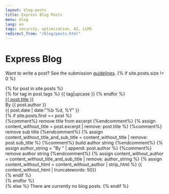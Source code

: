 ```yaml
---
layout: blog-posts
title: Express Blog Posts
menu: blog
lang: en
tags: security, optimization, AI, LLMS
redirect_from: "/blog/posts.html"
---
```

  
# Express Blog

Want to write a post? See the submission [guidelines](/en/blog/write-post.html).
{% if site.posts.size !=  0 %}
<div class="blog-posts">
{% for post in site.posts %}
  <div class="blog-post {% if site.posts.first == post %} active{% endif %}">
      <div class="blog-tags">
        {% for tag in post.tags %}
          <span class="blog-tag">{{ tag|upcase }}</span>
        {% endfor %}
      </div>
      <div class="blog-title">
        <a href="{{ post.url }}"> {{ post.title }}</a>
      </div>
      <div class="blog-details">
        <div>By {{ post.author }}</div>
        <div>{{ post.date | date:"%b %d, %Y" }}</div> 
      </div>   
      {% if site.posts.first == post %}
      <div class="blog-excerpt">
    {%comment%} remove title from excerpt {%endcomment%}
       {% assign content_without_title = post.excerpt | remove: post.title %}
    {%comment%} remove sub title {%endcomment%}
       {% assign content_without_title_and_sub_title = content_without_title | remove: post.sub_title %}
    {%comment%} build author string {%endcomment%}
       {% assign author_string = "By " | append: post.author %}
    {%comment%} remove author string {%endcomment%}
       {% assign content_without_author = content_without_title_and_sub_title | remove: author_string %}
       {% assign content_without_html = content_without_author | strip_html %}
         {{ content_without_html | truncatewords: 50}}
        </div>
      {% endif %}
  </div>
{% endfor %}
</div>
{% else %}
  There are currently no blog posts.
{% endif %}
